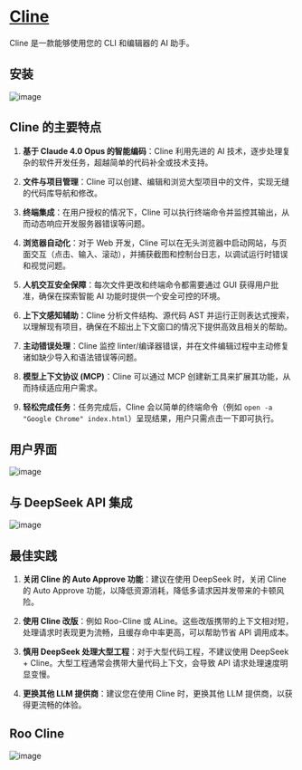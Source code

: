 # [Cline](https://github.com/cline/cline)

Cline 是一款能够使用您的 CLI 和编辑器的 AI 助手。

## 安装

![image](./assets/cline-00.png)

## Cline 的主要特点

1. **基于 Claude 4.0 Opus 的智能编码**：Cline 利用先进的 AI 技术，逐步处理复杂的软件开发任务，超越简单的代码补全或技术支持。

2. **文件与项目管理**：Cline 可以创建、编辑和浏览大型项目中的文件，实现无缝的代码库导航和修改。

3. **终端集成**：在用户授权的情况下，Cline 可以执行终端命令并监控其输出，从而动态响应开发服务器错误等问题。

4. **浏览器自动化**：对于 Web 开发，Cline 可以在无头浏览器中启动网站，与页面交互（点击、输入、滚动），并捕获截图和控制台日志，以调试运行时错误和视觉问题。

5. **人机交互安全保障**：每次文件更改和终端命令都需要通过 GUI 获得用户批准，确保在探索智能 AI 功能时提供一个安全可控的环境。

6. **上下文感知辅助**：Cline 分析文件结构、源代码 AST 并运行正则表达式搜索，以理解现有项目，确保在不超出上下文窗口的情况下提供高效且相关的帮助。

7. **主动错误处理**：Cline 监控 linter/编译器错误，并在文件编辑过程中主动修复诸如缺少导入和语法错误等问题。

8. **模型上下文协议 (MCP)**：Cline 可以通过 MCP 创建新工具来扩展其功能，从而持续适应用户需求。

9. **轻松完成任务**：任务完成后，Cline 会以简单的终端命令（例如 `open -a "Google Chrome" index.html`）呈现结果，用户只需点击一下即可执行。

## 用户界面

![image](./assets/cline-01.png)

## 与 DeepSeek API 集成

![image](./assets/cline-02.png)

## 最佳实践

1. **关闭 Cline 的 Auto Approve 功能**：建议在使用 DeepSeek 时，关闭 Cline 的 Auto Approve 功能，以降低资源消耗，降低多请求因并发带来的卡顿风险。

2. **使用 Cline 改版**：例如 Roo-Cline 或 ALine。这些改版携带的上下文相对短，处理请求时表现更为流畅，且缓存命中率更高，可以帮助节省 API 调用成本。

3. **慎用 DeepSeek 处理大型工程**：对于大型代码工程，不建议使用 DeepSeek + Cline。大型工程通常会携带大量代码上下文，会导致 API 请求处理速度明显变慢。

4. **更换其他 LLM 提供商**：建议您在使用 Cline 时，更换其他 LLM 提供商，以获得更流畅的体验。

## Roo Cline

![image](./assets/roocline-00.png)
